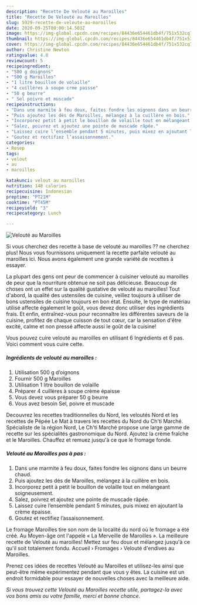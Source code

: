 ```yaml
---
description: "Recette De Velouté au Maroilles"
title: "Recette De Velouté au Maroilles"
slug: 5929-recette-de-veloute-au-maroilles
date: 2020-09-25T00:00:14.503Z
image: https://img-global.cpcdn.com/recipes/84436e654461db4f/751x532cq70/veloute-au-maroilles-photo-principale-de-la-recette.jpg
thumbnail: https://img-global.cpcdn.com/recipes/84436e654461db4f/751x532cq70/veloute-au-maroilles-photo-principale-de-la-recette.jpg
cover: https://img-global.cpcdn.com/recipes/84436e654461db4f/751x532cq70/veloute-au-maroilles-photo-principale-de-la-recette.jpg
author: Christine Newton
ratingvalue: 4.8
reviewcount: 5
recipeingredient:
- "500 g doignons"
- "500 g Maroilles"
- "1 litre bouillon de volaille"
- "4 cuillères à soupe crme paisse"
- "50 g beurre"
- " Sel poivre et muscade"
recipeinstructions:
- "Dans une marmite à feu doux, faites fondre les oignons dans un beurre chaud."
- "Puis ajoutez les dés de Maroilles, mélangez à la cuillère en bois."
- "Incorporez petit à petit le bouillon de volaille tout en mélangeant soigneusement."
- "Salez, poivrez et ajoutez une pointe de muscade râpée."
- "Laissez cuire l’ensemble pendant 5 minutes, puis mixez en ajoutant la crème épaisse."
- "Goutez et rectifiez l’assaisonnement."
categories:
- Resep
tags:
- velout
- au
- maroilles

katakunci: velout au maroilles 
nutrition: 148 calories
recipecuisine: Indonesian
preptime: "PT21M"
cooktime: "PT45M"
recipeyield: "3"
recipecategory: Lunch

---
```



![Velouté au Maroilles](https://img-global.cpcdn.com/recipes/84436e654461db4f/751x532cq70/veloute-au-maroilles-photo-principale-de-la-recette.jpg)

Si vous cherchez des recette à base de velouté au maroilles ?? ne cherchez plus! Nous vous fournissons uniquement la recette parfaite velouté au maroilles ici. Nous avons également une grande variété de recettes à essayer.

La plupart des gens ont peur de commencer à cuisiner velouté au maroilles de peur que la nourriture obtenue ne soit pas délicieuse. Beaucoup de choses ont un effet sur la qualité gustative de velouté au maroilles! Tout d'abord, la qualité des ustensiles de cuisine, veillez toujours à utiliser de bons ustensiles de cuisine toujours en bon état. Ensuite, le type de matériau utilisé affecte également le goût, vous devez donc utiliser des ingrédients frais. Et enfin, entraînez-vous pour reconnaître les différentes saveurs de la cuisine, profitez de chaque cuisson de tout cœur, car la sensation d'être excité, calme et non pressé affecte aussi le goût de la cuisine!

<!--inarticleads1-->

Vous pouvez cuire velouté au maroilles en utilisant 6 Ingrédients et 6 pas. Voici comment vous cuire cette.

##### Ingrédients de velouté au maroilles :

1. Utilisation 500 g d’oignons
1. Fournir 500 g Maroilles
1. Utilisation 1 litre bouillon de volaille
1. Préparer 4 cuillères à soupe crème épaisse
1. Vous devez vous préparer 50 g beurre
1. Vous avez besoin  Sel, poivre et muscade


Decouvrez les recettes traditionnelles du Nord, les veloutés Nord et les recettes de Pépée Le Mat à travers les recettes du Nord du Ch&#39;ti Marché. Spécialiste de la région Nord, Le Ch&#39;ti Marché propose une large gamme de recette sur les spécialités gastronomique du Nord. Ajoutez la crème fraîche et le Maroilles. Chauffez et remuez jusqu&#39;à ce que le fromage fonde. 

<!--inarticleads2-->

##### Velouté au Maroilles pas à pas :

1. Dans une marmite à feu doux, faites fondre les oignons dans un beurre chaud.
1. Puis ajoutez les dés de Maroilles, mélangez à la cuillère en bois.
1. Incorporez petit à petit le bouillon de volaille tout en mélangeant soigneusement.
1. Salez, poivrez et ajoutez une pointe de muscade râpée.
1. Laissez cuire l’ensemble pendant 5 minutes, puis mixez en ajoutant la crème épaisse.
1. Goutez et rectifiez l’assaisonnement.


Le fromage Maroilles tire son nom de la localité du nord où le fromage a été créé. Au Moyen-âge ont l&#39;appelé « La Merveille de Maroilles ». La meilleure recette de Velouté au maroilles! Mettez sur feu doux et mélangez jusqu&#39;à ce qu&#39;il soit totalement fondu. Accueil › Fromages › Velouté d&#39;endives au Maroilles. 

<!--inarticleads1-->

<p>
Prenez ces idées de recettes Velouté au Maroilles et utilisez-les ainsi que peut-être même expérimentez pendant que vous y êtes. La cuisine est un endroit formidable pour essayer de nouvelles choses avec la meilleure aide.
</p>

<p>
<i>Si vous trouvez cette Velouté au Maroilles recette utile, partagez-la avec vos bons amis ou votre famille, merci et bonne chance.</i>
</p>
